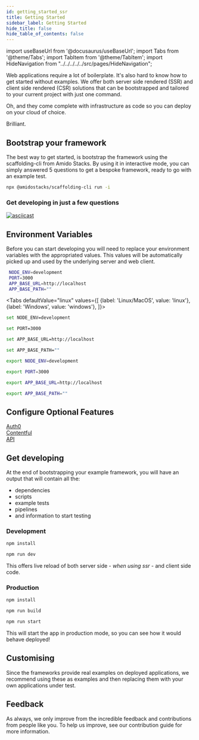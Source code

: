 ```yaml
---
id: getting_started_ssr
title: Getting Started
sidebar_label: Getting Started
hide_title: false
hide_table_of_contents: false
---
```


import useBaseUrl from '@docusaurus/useBaseUrl';
import Tabs from '@theme/Tabs';
import TabItem from '@theme/TabItem';
import HideNavigation from "../../../../../src/pages/HideNavigation";

Web applications require a lot of boilerplate. It's also hard to know how to get started without examples. We offer both server side rendered (SSR) and client side rendered (CSR) solutions that can be bootstrapped and tailored to your current project with just one command.

Oh, and they come complete with infrastructure as code so you can deploy on your cloud of choice.

Brilliant.

## Bootstrap your framework

The best way to get started, is bootstrap the framework using the scaffolding-cli from Amido Stacks. By using it in interactive mode, you can simply answered 5 questions to get a bespoke framework, ready to go with an example test.

```bash title="Run to start configuring your solution"
npx @amidostacks/scaffolding-cli run -i
```

### Get developing in just a few questions

[![asciicast](https://asciinema.org/a/znvqsWhks970mYkUjGkwFoTKS.svg)](https://asciinema.org/a/znvqsWhks970mYkUjGkwFoTKS)

## Environment Variables

Before you can start developing you will need to replace your environment variables with the appropriated values.
This values will be automatically picked up and used by the underlying server and web client.

```bash
 NODE_ENV=development
 PORT=3000
 APP_BASE_URL=http://localhost
 APP_BASE_PATH=""
```

<!-- markdownlint-disable MD033 -->

<Tabs
defaultValue="linux"
values={[
{label: 'Linux/MacOS', value: 'linux'},
{label: 'Windows', value: 'windows'},
]}>
<TabItem value="windows">

<div>

```bash
set NODE_ENV=development
```

```bash
set PORT=3000
```

```bash
set APP_BASE_URL=http://localhost
```

```bash
set APP_BASE_PATH=""
```

</div>

  </TabItem>

  <TabItem value="linux">

<div>

```bash
export NODE_ENV=development
```

```bash
export PORT=3000
```

```bash
export APP_BASE_URL=http://localhost
```

```bash
export APP_BASE_PATH=""
```

</div>

</TabItem>

</Tabs>

## Configure Optional Features

[Auth0](identity.md) <br/>
[Contentful](contentful_integration.md) <br/>
[API](api_definition.md) <br/>

## Get developing

At the end of bootstrapping your example framework, you will have an output that will contain all the:

- dependencies
- scripts
- example tests
- pipelines
- and information to start testing

### Development

```bash
npm install
```

```bash
npm run dev
```

This offers live reload of both server side - _when using ssr_ - and client side code.

### Production

```bash
npm install
```

```bash
npm run build
```

```bash
npm run start
```

This will start the app in production mode, so you can see how it would behave deployed!

## Customising

Since the frameworks provide real examples on deployed applications, we recommend using these as examples and then replacing them with your own applications under test.

## Feedback

As always, we only improve from the incredible feedback and contributions from people like you. To help us improve, see our contribution guide for more information.

<HideNavigation prev />

